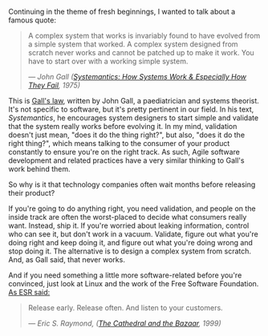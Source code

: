 Continuing in the theme of fresh beginnings, I wanted to talk about a famous quote:

> A complex system that works is invariably found to have evolved from a simple system that worked. A complex system designed from scratch never works and cannot be patched up to make it work. You have to start over with a working simple system.
>
> <cite>— John Gall ([Systemantics: How Systems Work & Especially How They Fail][], 1975)</cite>

This is [Gall's law][], written by John Gall, a paediatrician and systems theorist. It's not specific to software, but it's pretty pertinent in our field. In his text, *Systemantics*, he encourages system designers to start simple and validate that the system really works before evolving it. In my mind, validation doesn't just mean, "does it do the thing right?", but also, "does it do the right thing?", which means talking to the consumer of your product constantly to ensure you're on the right track. As such, Agile software development and related practices have a very similar thinking to Gall's work behind them.

So why is it that technology companies often wait months before releasing their product?

If you're going to do anything right, you need validation, and people on the inside track are often the worst-placed to decide what consumers really want. Instead, ship it. If you're worried about leaking information, control who can see it, but don't work in a vacuum. Validate, figure out what you're doing right and keep doing it, and figure out what you're doing wrong and stop doing it. The alternative is to design a complex system from scratch. And, as Gall said, that never works.

And if you need something a little more software-related before you're convinced, just look at Linux and the work of the Free Software Foundation. [As ESR said:][The Cathedral and the Bazaar: Release Early, Release Often]

> Release early. Release often. And listen to your customers.
>
> <cite>— Eric S. Raymond, ([The Cathedral and the Bazaar][], 1999)</cite>

[Gall's law]: https://en.wikipedia.org/wiki/John_Gall_%28author%29#Gall.27s_law
[Systemantics: How Systems Work & Especially How They Fail]: http://www.amazon.co.uk/gp/product/0812906748/ref=as_li_tl?ie=UTF8&camp=1634&creative=19450&creativeASIN=0812906748&linkCode=as2&tag=monospamonolo-21
[The Cathedral and the Bazaar]: http://www.amazon.co.uk/gp/product/0596001088/ref=as_li_tl?ie=UTF8&camp=1634&creative=19450&creativeASIN=0596001088&linkCode=as2&tag=monospamonolo-21
[The Cathedral and the Bazaar: Release Early, Release Often]: http://www.catb.org/esr/writings/homesteading/cathedral-bazaar/ar01s04.html
